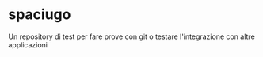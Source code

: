 # spaciugo
Un repository di test per fare prove con git o testare l'integrazione con altre applicazioni
